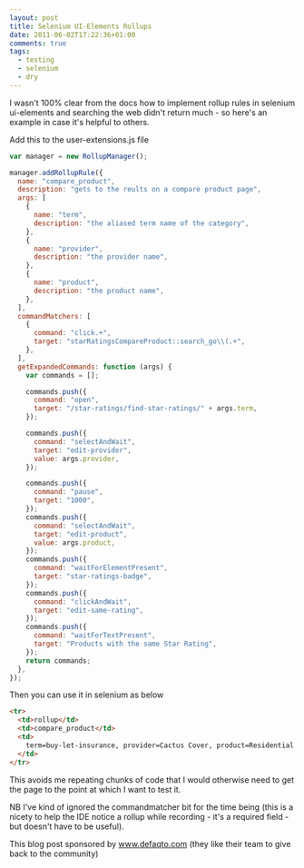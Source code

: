 ```yaml
---
layout: post
title: Selenium UI-Elements Rollups
date: 2011-06-02T17:22:36+01:00
comments: true
tags:
  - testing
  - selenium
  - dry
---
```


I wasn't 100% clear from the docs how to implement rollup rules in selenium ui-elements and searching the web didn't return much - so here's an example in case it's helpful to others.

Add this to the user-extensions.js file

```javascript
var manager = new RollupManager();

manager.addRollupRule({
  name: "compare_product",
  description: "gets to the reults on a compare product page",
  args: [
    {
      name: "term",
      description: "the aliased term name of the category",
    },
    {
      name: "provider",
      description: "the provider name",
    },
    {
      name: "product",
      description: "the product name",
    },
  ],
  commandMatchers: [
    {
      command: "click.+",
      target: "starRatingsCompareProduct::search_go\\(.+",
    },
  ],
  getExpandedCommands: function (args) {
    var commands = [];

    commands.push({
      command: "open",
      target: "/star-ratings/find-star-ratings/" + args.term,
    });

    commands.push({
      command: "selectAndWait",
      target: "edit-provider",
      value: args.provider,
    });

    commands.push({
      command: "pause",
      target: "1000",
    });
    commands.push({
      command: "selectAndWait",
      target: "edit-product",
      value: args.product,
    });
    commands.push({
      command: "waitForElementPresent",
      target: "star-ratings-badge",
    });
    commands.push({
      command: "clickAndWait",
      target: "edit-same-rating",
    });
    commands.push({
      command: "waitForTextPresent",
      target: "Products with the same Star Rating",
    });
    return commands;
  },
});
```

Then you can use it in selenium as below

```html
<tr>
  <td>rollup</td>
  <td>compare_product</td>
  <td>
    term=buy-let-insurance, provider=Cactus Cover, product=Residential Let
  </td>
</tr>
```

This avoids me repeating chunks of code that I would otherwise need to get the page to the point at which I want to test it.

NB I've kind of ignored the commandmatcher bit for the time being (this is a nicety to help the IDE notice a rollup while recording - it's a required field - but doesn't have to be useful).

This blog post sponsored by www.defaqto.com (they like their team to give back to the community)
